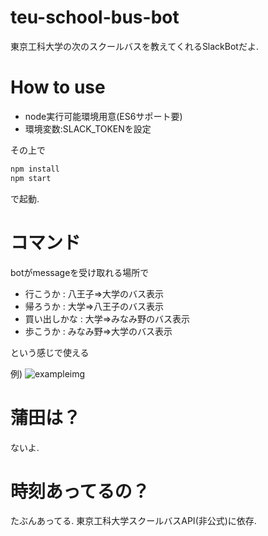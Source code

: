 # teu-school-bus-bot
東京工科大学の次のスクールバスを教えてくれるSlackBotだよ.

# How to use
* node実行可能環境用意(ES6サポート要)
* 環境変数:SLACK_TOKENを設定

その上で
```bash
npm install
npm start
```
で起動.

# コマンド
botがmessageを受け取れる場所で
* 行こうか : 八王子=>大学のバス表示
* 帰ろうか : 大学=>八王子のバス表示
* 買い出しかな : 大学=>みなみ野のバス表示
* 歩こうか : みなみ野=>大学のバス表示

という感じで使える

例)
![exampleimg](https://i.gyazo.com/4f3eb82ff1c812045f857c1f69feeb70.png)

# 蒲田は？
ないよ.

# 時刻あってるの？
たぶんあってる.
東京工科大学スクールバスAPI(非公式)に依存.



